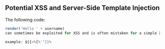 ## Potential XSS and Server-Side Template Injection

The following code:

```js
render('Hello ' + username)
can sometimes be exploited for XSS and is often mistaken for a simple XSS vulnerability. However, by setting mathematical operations as the value of the parameter, we can test if this could also be a potential entry point for a server-side template injection attack.

example: ${{<%[%'"}}%
